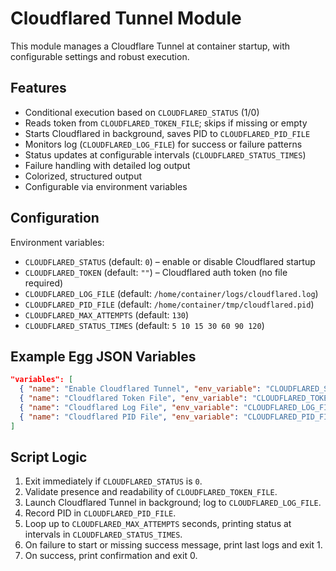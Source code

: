 # Cloudflared Tunnel Module

This module manages a Cloudflare Tunnel at container startup, with configurable settings and robust execution.

## Features

- Conditional execution based on `CLOUDFLARED_STATUS` (1/0)
- Reads token from `CLOUDFLARED_TOKEN_FILE`; skips if missing or empty
- Starts Cloudflared in background, saves PID to `CLOUDFLARED_PID_FILE`
- Monitors log (`CLOUDFLARED_LOG_FILE`) for success or failure patterns
- Status updates at configurable intervals (`CLOUDFLARED_STATUS_TIMES`)
- Failure handling with detailed log output
- Colorized, structured output
- Configurable via environment variables

## Configuration

Environment variables:

- `CLOUDFLARED_STATUS` (default: `0`) – enable or disable Cloudflared startup
- `CLOUDFLARED_TOKEN` (default: `""`) – Cloudflared auth token (no file required)
- `CLOUDFLARED_LOG_FILE` (default: `/home/container/logs/cloudflared.log`)
- `CLOUDFLARED_PID_FILE` (default: `/home/container/tmp/cloudflared.pid`)
- `CLOUDFLARED_MAX_ATTEMPTS` (default: `130`)
- `CLOUDFLARED_STATUS_TIMES` (default: `5 10 15 30 60 90 120`)

## Example Egg JSON Variables

```json
"variables": [
  { "name": "Enable Cloudflared Tunnel", "env_variable": "CLOUDFLARED_STATUS", "default_value": "0", "description": "Run Cloudflared Tunnel on startup", "required": false },
  { "name": "Cloudflared Token File", "env_variable": "CLOUDFLARED_TOKEN_FILE", "default_value": "/home/container/cloudflared_token.txt", "description": "Path to Cloudflare Tunnel token file", "required": false },
  { "name": "Cloudflared Log File", "env_variable": "CLOUDFLARED_LOG_FILE", "default_value": "/home/container/logs/cloudflared.log", "description": "Path to store Cloudflared logs", "required": false },
  { "name": "Cloudflared PID File", "env_variable": "CLOUDFLARED_PID_FILE", "default_value": "/home/container/tmp/cloudflared.pid", "description": "Path to save Cloudflared PID", "required": false }
]
```

## Script Logic

1. Exit immediately if `CLOUDFLARED_STATUS` is `0`.
2. Validate presence and readability of `CLOUDFLARED_TOKEN_FILE`.
3. Launch Cloudflared Tunnel in background; log to `CLOUDFLARED_LOG_FILE`.
4. Record PID in `CLOUDFLARED_PID_FILE`.
5. Loop up to `CLOUDFLARED_MAX_ATTEMPTS` seconds, printing status at intervals in `CLOUDFLARED_STATUS_TIMES`.
6. On failure to start or missing success message, print last logs and exit 1.
7. On success, print confirmation and exit 0.

